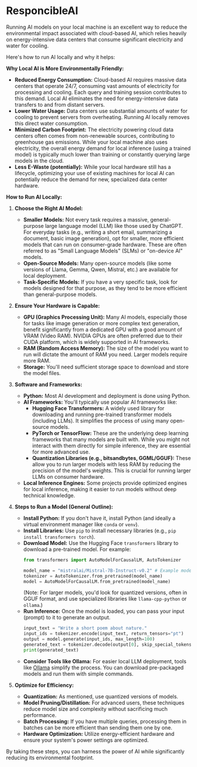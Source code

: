 # ResponcibleAI

Running AI models on your local machine is an excellent way to reduce the environmental impact associated with cloud-based AI, which relies heavily on energy-intensive data centers that consume significant electricity and water for cooling.

Here's how to run AI locally and why it helps:

**Why Local AI is More Environmentally Friendly:**

* **Reduced Energy Consumption:** Cloud-based AI requires massive data centers that operate 24/7, consuming vast amounts of electricity for processing and cooling. Each query and training session contributes to this demand. Local AI eliminates the need for energy-intensive data transfers to and from distant servers.
* **Lower Water Usage:** Data centers use substantial amounts of water for cooling to prevent servers from overheating. Running AI locally removes this direct water consumption.
* **Minimized Carbon Footprint:** The electricity powering cloud data centers often comes from non-renewable sources, contributing to greenhouse gas emissions. While your local machine also uses electricity, the overall energy demand for local inference (using a trained model) is typically much lower than training or constantly querying large models in the cloud.
* **Less E-Waste (potentially):** While your local hardware still has a lifecycle, optimizing your use of existing machines for local AI can potentially reduce the demand for new, specialized data center hardware.

**How to Run AI Locally:**

1.  **Choose the Right AI Model:**
    * **Smaller Models:** Not every task requires a massive, general-purpose large language model (LLM) like those used by ChatGPT. For everyday tasks (e.g., writing a short email, summarizing a document, basic image generation), opt for smaller, more efficient models that can run on consumer-grade hardware. These are often referred to as "Small Language Models" (SLMs) or "on-device AI" models.
    * **Open-Source Models:** Many open-source models (like some versions of Llama, Gemma, Qwen, Mistral, etc.) are available for local deployment.
    * **Task-Specific Models:** If you have a very specific task, look for models designed for that purpose, as they tend to be more efficient than general-purpose models.

2.  **Ensure Your Hardware is Capable:**
    * **GPU (Graphics Processing Unit):** Many AI models, especially those for tasks like image generation or more complex text generation, benefit significantly from a dedicated GPU with a good amount of VRAM (Video RAM). NVIDIA GPUs are often preferred due to their CUDA platform, which is widely supported in AI frameworks.
    * **RAM (Random Access Memory):** The size of the model you want to run will dictate the amount of RAM you need. Larger models require more RAM.
    * **Storage:** You'll need sufficient storage space to download and store the model files.

3.  **Software and Frameworks:**
    * **Python:** Most AI development and deployment is done using Python.
    * **AI Frameworks:** You'll typically use popular AI frameworks like:
        * **Hugging Face Transformers:** A widely used library for downloading and running pre-trained transformer models (including LLMs). It simplifies the process of using many open-source models.
        * **PyTorch or TensorFlow:** These are the underlying deep learning frameworks that many models are built with. While you might not interact with them directly for simple inference, they are essential for more advanced use.
        * **Quantization Libraries (e.g., bitsandbytes, GGML/GGUF):** These allow you to run larger models with less RAM by reducing the precision of the model's weights. This is crucial for running larger LLMs on consumer hardware.
    * **Local Inference Engines:** Some projects provide optimized engines for local inference, making it easier to run models without deep technical knowledge.

4.  **Steps to Run a Model (General Outline):**

    * **Install Python:** If you don't have it, install Python (and ideally a virtual environment manager like `conda` or `venv`).
    * **Install Libraries:** Use `pip` to install necessary libraries (e.g., `pip install transformers torch`).
    * **Download Model:** Use the Hugging Face `transformers` library to download a pre-trained model. For example:
        ```python
        from transformers import AutoModelForCausalLM, AutoTokenizer

        model_name = "mistralai/Mistral-7B-Instruct-v0.2" # Example model
        tokenizer = AutoTokenizer.from_pretrained(model_name)
        model = AutoModelForCausalLM.from_pretrained(model_name)
        ```
        (Note: For larger models, you'd look for quantized versions, often in GGUF format, and use specialized libraries like `llama-cpp-python` or `ollama`.)
    * **Run Inference:** Once the model is loaded, you can pass your input (prompt) to it to generate an output.
        ```python
        input_text = "Write a short poem about nature."
        input_ids = tokenizer.encode(input_text, return_tensors="pt")
        output = model.generate(input_ids, max_length=100)
        generated_text = tokenizer.decode(output[0], skip_special_tokens=True)
        print(generated_text)
        ```
    * **Consider Tools like Ollama:** For easier local LLM deployment, tools like [Ollama](https://ollama.ai/) simplify the process. You can download pre-packaged models and run them with simple commands.

5.  **Optimize for Efficiency:**
    * **Quantization:** As mentioned, use quantized versions of models.
    * **Model Pruning/Distillation:** For advanced users, these techniques reduce model size and complexity without sacrificing much performance.
    * **Batch Processing:** If you have multiple queries, processing them in batches can be more efficient than sending them one by one.
    * **Hardware Optimization:** Utilize energy-efficient hardware and ensure your system's power settings are optimized.

By taking these steps, you can harness the power of AI while significantly reducing its environmental footprint.
